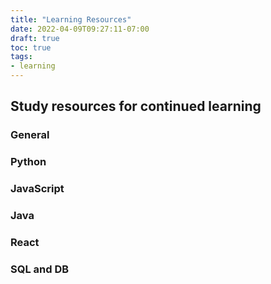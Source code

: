 ```yaml
---
title: "Learning Resources"
date: 2022-04-09T09:27:11-07:00
draft: true
toc: true
tags:
- learning
---
```

## Study resources for continued learning 

### General

### Python

### JavaScript

### Java

### React

### SQL and DB
